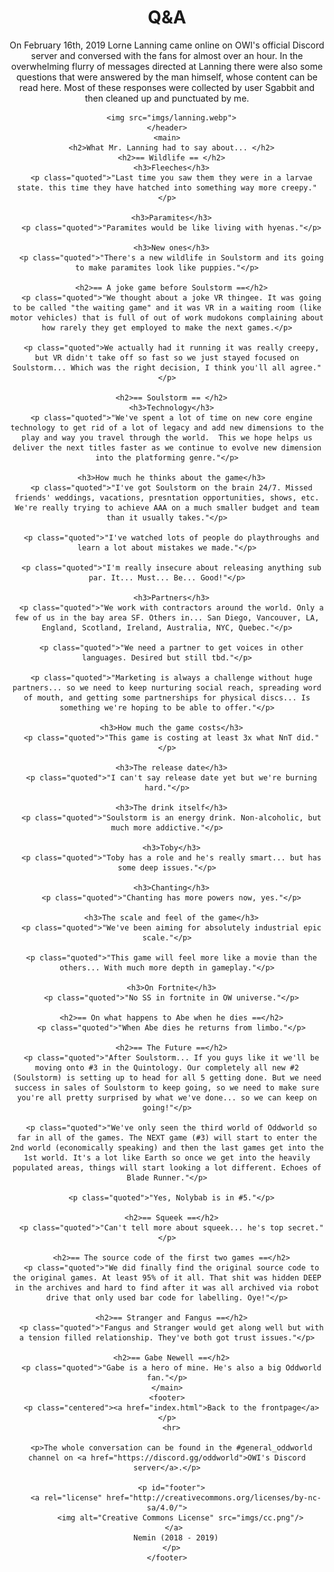 <!DOCTYPE html>
<html>
  <head>
    <link rel="stylesheet" href="style.css">
    <link rel="icon" href="favicon.ico">
    <meta charset="UTF-8">
    <title>Oddwords: Lorne Lanning Q&A</title>
  </head>
  <body>
    <header>
      <h1>Q&A</h1>
      <p>On February 16th, 2019 Lorne Lanning came online on OWI's official Discord server and conversed with the fans for almost over an hour. In the overwhelming flurry of messages directed at Lanning there were also some questions that were answered by the man himself, whose content can be read here. Most of these responses were collected by user Sgabbit and then cleaned up and punctuated by me.</p>

      <img src="imgs/lanning.webp">
    </header>
    <main>
      <h2>What Mr. Lanning had to say about... </h2>
      <h2>== Wildlife == </h2>
      <h3>Fleeches</h3>
      <p class="quoted">"Last time you saw them they were in a larvae state. this time they have hatched into something way more creepy."</p>

      <h3>Paramites</h3>
      <p class="quoted">"Paramites would be like living with hyenas."</p>

      <h3>New ones</h3>
      <p class="quoted">"There's a new wildlife in Soulstorm and its going to make paramites look like puppies."</p>

      <h2>== A joke game before Soulstorm ==</h2>
      <p class="quoted">"We thought about a joke VR thingee. It was going to be called "the waiting game" and it was VR in a waiting room (like motor vehicles) that is full of out of work mudokons complaining about how rarely they get employed to make the next games.</p>

      <p class="quoted">We actually had it running it was really creepy, but VR didn't take off so fast so we just stayed focused on Soulstorm... Which was the right decision, I think you'll all agree."</p>

      <h2>== Soulstorm == </h2>
      <h3>Technology</h3>
      <p class="quoted">"We've spent a lot of time on new core engine technology to get rid of a lot of legacy and add new dimensions to the play and way you travel through the world.  This we hope helps us deliver the next titles faster as we continue to evolve new dimension into the platforming genre."</p>

      <h3>How much he thinks about the game</h3>
      <p class="quoted">"I've got Soulstorm on the brain 24/7. Missed friends' weddings, vacations, presntation opportunities, shows, etc. We're really trying to achieve AAA on a much smaller budget and team than it usually takes."</p>

      <p class="quoted">"I've watched lots of people do playthroughs and learn a lot about mistakes we made."</p>

      <p class="quoted">"I'm really insecure about releasing anything sub par. It... Must... Be... Good!"</p>

      <h3>Partners</h3>
      <p class="quoted">"We work with contractors around the world. Only a few of us in the bay area SF. Others in... San Diego, Vancouver, LA, England, Scotland, Ireland, Australia, NYC, Quebec."</p>

      <p class="quoted">"We need a partner to get voices in other languages. Desired but still tbd."</p>

      <p class="quoted">"Marketing is always a challenge without huge partners... so we need to keep nurturing social reach, spreading word of mouth, and getting some partnerships for physical discs... Is something we're hoping to be able to offer."</p>

      <h3>How much the game costs</h3>
      <p class="quoted">"This game is costing at least 3x what NnT did."</p>

      <h3>The release date</h3>
      <p class="quoted">"I can't say release date yet but we're burning hard."</p>

      <h3>The drink itself</h3>
      <p class="quoted">"Soulstorm is an energy drink. Non-alcoholic, but much more addictive."</p>

      <h3>Toby</h3>
      <p class="quoted">"Toby has a role and he's really smart... but has some deep issues."</p>

      <h3>Chanting</h3>
      <p class="quoted">"Chanting has more powers now, yes."</p>

      <h3>The scale and feel of the game</h3>
      <p class="quoted">"We've been aiming for absolutely industrial epic scale."</p>

      <p class="quoted">"This game will feel more like a movie than the others... With much more depth in gameplay."</p>

      <h3>On Fortnite</h3>
      <p class="quoted">"No SS in fortnite in OW universe."</p>

      <h2>== On what happens to Abe when he dies ==</h2>
      <p class="quoted">"When Abe dies he returns from limbo."</p>

      <h2>== The Future ==</h2>
      <p class="quoted">"After Soulstorm... If you guys like it we'll be moving onto #3 in the Quintology. Our completely all new #2 (Soulstorm) is setting up to head for all 5 getting done. But we need success in sales of Soulstorm to keep going, so we need to make sure you're all pretty surprised by what we've done... so we can keep on going!"</p>

      <p class="quoted">"We've only seen the third world of Oddworld so far in all of the games. The NEXT game (#3) will start to enter the 2nd world (economically speaking) and then the last games get into the 1st world. It's a lot like Earth so once we get into the heavily populated areas, things will start looking a lot different. Echoes of Blade Runner."</p>

      <p class="quoted">"Yes, Nolybab is in #5."</p>

      <h2>== Squeek ==</h2>
      <p class="quoted">"Can't tell more about squeek... he's top secret."</p>

      <h2>== The source code of the first two games ==</h2>
      <p class="quoted">"We did finally find the original source code to the original games. At least 95% of it all. That shit was hidden DEEP in the archives and hard to find after it was all archived via robot drive that only used bar code for labelling. Oye!"</p>

      <h2>== Stranger and Fangus ==</h2>
      <p class="quoted">"Fangus and Stranger would get along well but with a tension filled relationship. They've both got trust issues."</p>

      <h2>== Gabe Newell ==</h2>
      <p class="quoted">"Gabe is a hero of mine. He's also a big Oddworld fan."</p>
    </main>
    <footer>
      <p class="centered"><a href="index.html">Back to the frontpage</a></p>
      <hr>

      <p>The whole conversation can be found in the #general_oddworld channel on <a href="https://discord.gg/oddworld">OWI's Discord server</a>.</p>

      <p id="footer">
        <a rel="license" href="http://creativecommons.org/licenses/by-nc-sa/4.0/">
          <img alt="Creative Commons License" src="imgs/cc.png"/>
        </a> 
        Nemin (2018 - 2019)
      </p>
    </footer>
  </body>
</html>
